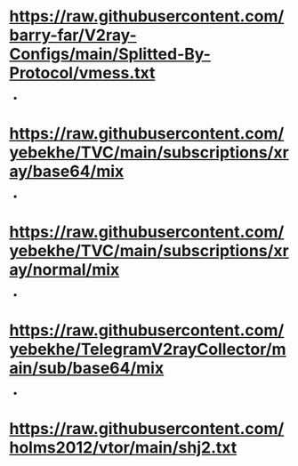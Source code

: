 # https://raw.githubusercontent.com/barry-far/V2ray-Configs/main/Splitted-By-Protocol/vmess.txt

-
 
# https://raw.githubusercontent.com/yebekhe/TVC/main/subscriptions/xray/base64/mix

-
 
# https://raw.githubusercontent.com/yebekhe/TVC/main/subscriptions/xray/normal/mix

-
 
# https://raw.githubusercontent.com/yebekhe/TelegramV2rayCollector/main/sub/base64/mix

-
 
# https://raw.githubusercontent.com/holms2012/vtor/main/shj2.txt
 
